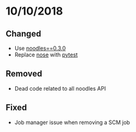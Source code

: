 
# 10/10/2018

## Changed

 * Use [noodles==0.3.0](https://github.com/NLeSC/noodles/releases) 
 * Replace [nose](https://nose.readthedocs.io/en/latest/) with [pytest](https://docs.pytest.org/en/latest/)


## Removed
 
 * Dead code related to all noodles API

## Fixed

 * Job manager issue when removing a SCM job
 
